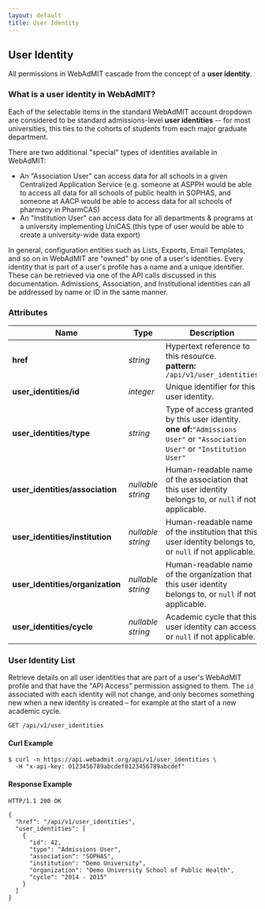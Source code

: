 ```yaml
---
layout: default
title: User Identity
---
```


<!-- WARNING: This is an automatically generated file.  Do not modify directly.  See script/generate-docs. -->

<h2><a name="resource-user_identity"></a>User Identity</h2>

<p>All permissions in WebAdMIT cascade from the concept of a <strong>user identity</strong>.</p>

### What is a user identity in WebAdMIT?

Each of the selectable items in the standard WebAdMIT account dropdown are considered to be standard admissions-level **user identities** -- for most universities, this ties to the cohorts of students from each major graduate department.

There are two additional "special" types of identities available in WebAdMIT:

  * An "Association User" can access data for all schools in a given Centralized Application Service (e.g. someone at ASPPH would be able to access all data for all schools of public health in SOPHAS, and someone at AACP would be able to access data for all schools of pharmacy in PharmCAS)
  * An "Institution User" can access data for all departments & programs at a university implementing UniCAS (this type of user would be able to create a university-wide data export)

In general, configuration entities such as Lists, Exports, Email Templates, and so on in WebAdMIT are "owned" by one of a user's identities. Every identity that is part of a user's profile has a name and a unique identifier.  These can be retrieved via one of the API calls discussed in this documentation. Admissions, Association, and Institutional identities can all be addressed by name or ID in the same manner.

<h3>Attributes</h3>

<table><thead>
<tr>
<th>Name</th>
<th>Type</th>
<th>Description</th>
<th>Example</th>
</tr>
</thead><tbody>
<tr>
<td><strong>href</strong></td>
<td><em>string</em></td>
<td>Hypertext reference to this resource.<br/> <strong>pattern:</strong> <code>/api/v1/user_identities</code></td>
<td><code>&quot;/api/v1/user_identities&quot;</code></td>
</tr>
<tr>
<td><strong>user_identities/id</strong></td>
<td><em>integer</em></td>
<td>Unique identifier for this user identity.</td>
<td><code>42</code></td>
</tr>
<tr>
<td><strong>user_identities/type</strong></td>
<td><em>string</em></td>
<td>Type of access granted by this user identity.<br/> <strong>one of:</strong><code>&quot;Admissions User&quot;</code> or <code>&quot;Association User&quot;</code> or <code>&quot;Institution User&quot;</code></td>
<td><code>&quot;Admissions User&quot;</code></td>
</tr>
<tr>
<td><strong>user_identities/association</strong></td>
<td><em>nullable string</em></td>
<td>Human-readable name of the association that this user identity belongs to, or <code>null</code> if not applicable.</td>
<td><code>&quot;SOPHAS&quot;</code></td>
</tr>
<tr>
<td><strong>user_identities/institution</strong></td>
<td><em>nullable string</em></td>
<td>Human-readable name of the institution that this user identity belongs to, or <code>null</code> if not applicable.</td>
<td><code>&quot;Demo University&quot;</code></td>
</tr>
<tr>
<td><strong>user_identities/organization</strong></td>
<td><em>nullable string</em></td>
<td>Human-readable name of the organization that this user identity belongs to, or <code>null</code> if not applicable.</td>
<td><code>&quot;Demo University School of Public Health&quot;</code></td>
</tr>
<tr>
<td><strong>user_identities/cycle</strong></td>
<td><em>nullable string</em></td>
<td>Academic cycle that this user identity can access, or <code>null</code> if not applicable.</td>
<td><code>&quot;2014 - 2015&quot;</code></td>
</tr>
</tbody></table>

<h3>User Identity List</h3>

<p>Retrieve details on all user identities that are part of a user&#39;s WebAdMIT profile and that have the &quot;API Access&quot; permission assigned to them.  The <code>id</code> associated with each identity will not change, and only becomes something new when a new identity is created – for example at the start of a new academic cycle.</p>

<pre><code>GET /api/v1/user_identities
</code></pre>

<h4>Curl Example</h4>

<pre lang="bash"><code>$ curl -n https://api.webadmit.org/api/v1/user_identities \
  -H &quot;x-api-key: 0123456789abcdef0123456789abcdef&quot;
</code></pre>

<h4>Response Example</h4>

<pre><code>HTTP/1.1 200 OK
</code></pre>

<pre lang="json"><code>{
  &quot;href&quot;: &quot;/api/v1/user_identities&quot;,
  &quot;user_identities&quot;: [
    {
      &quot;id&quot;: 42,
      &quot;type&quot;: &quot;Admissions User&quot;,
      &quot;association&quot;: &quot;SOPHAS&quot;,
      &quot;institution&quot;: &quot;Demo University&quot;,
      &quot;organization&quot;: &quot;Demo University School of Public Health&quot;,
      &quot;cycle&quot;: &quot;2014 - 2015&quot;
    }
  ]
}
</code></pre>

